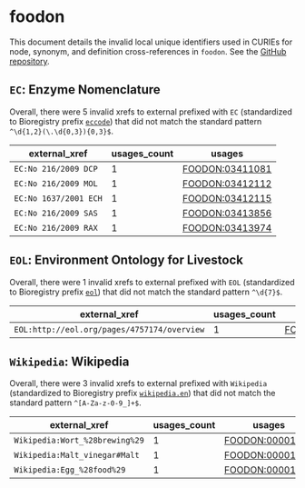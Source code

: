# foodon

This document details the invalid local unique identifiers used in CURIEs
for node, synonym, and definition cross-references in `foodon`. See the [GitHub repository](https://github.com/FoodOntology/foodon).


## `EC`: Enzyme Nomenclature

Overall, there were 5 invalid
xrefs to external prefixed with `EC` (standardized to Bioregistry
prefix [`eccode`](https://bioregistry.io/eccode)) that
did not match the standard pattern `^\d{1,2}(\.\d{0,3}){0,3}$`.

| external_xref         |   usages_count | usages                                                    |
|-----------------------|----------------|-----------------------------------------------------------|
| `EC:No 216/2009 DCP`  |              1 | [FOODON:03411081](https://bioregistry.io/FOODON:03411081) |
| `EC:No 216/2009 MOL`  |              1 | [FOODON:03412112](https://bioregistry.io/FOODON:03412112) |
| `EC:No 1637/2001 ECH` |              1 | [FOODON:03412115](https://bioregistry.io/FOODON:03412115) |
| `EC:No 216/2009 SAS`  |              1 | [FOODON:03413856](https://bioregistry.io/FOODON:03413856) |
| `EC:No 216/2009 RAX`  |              1 | [FOODON:03413974](https://bioregistry.io/FOODON:03413974) |

## `EOL`: Environment Ontology for Livestock

Overall, there were 1 invalid
xrefs to external prefixed with `EOL` (standardized to Bioregistry
prefix [`eol`](https://bioregistry.io/eol)) that
did not match the standard pattern `^\d{7}$`.

| external_xref                               |   usages_count | usages                                                    |
|---------------------------------------------|----------------|-----------------------------------------------------------|
| `EOL:http://eol.org/pages/4757174/overview` |              1 | [FOODON:03414802](https://bioregistry.io/FOODON:03414802) |

## `Wikipedia`: Wikipedia

Overall, there were 3 invalid
xrefs to external prefixed with `Wikipedia` (standardized to Bioregistry
prefix [`wikipedia.en`](https://bioregistry.io/wikipedia.en)) that
did not match the standard pattern `^[A-Za-z-0-9_]+$`.

| external_xref                  |   usages_count | usages                                                    |
|--------------------------------|----------------|-----------------------------------------------------------|
| `Wikipedia:Wort_%28brewing%29` |              1 | [FOODON:00001019](https://bioregistry.io/FOODON:00001019) |
| `Wikipedia:Malt_vinegar#Malt`  |              1 | [FOODON:00001074](https://bioregistry.io/FOODON:00001074) |
| `Wikipedia:Egg_%28food%29`     |              1 | [FOODON:00001274](https://bioregistry.io/FOODON:00001274) |

